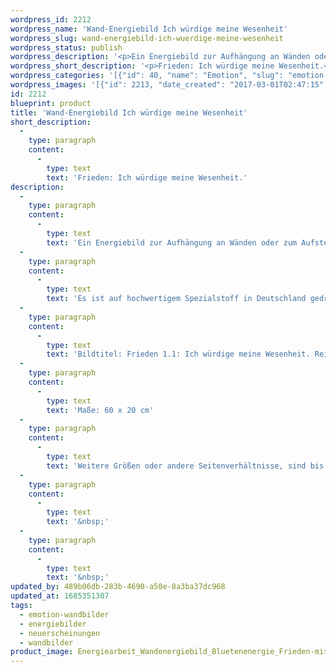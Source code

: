 ```yaml
---
wordpress_id: 2212
wordpress_name: 'Wand-Energiebild Ich würdige meine Wesenheit'
wordpress_slug: wand-energiebild-ich-wuerdige-meine-wesenheit
wordpress_status: publish
wordpress_description: '<p>Ein Energiebild zur Aufhängung an Wänden oder zum Aufstellen im Raum mit einem aktivierbaren Schwingungsfeld zu: Frieden: Im Frieden mit sich selbst sein über den Zugang, das eigene Wesen zu würdigen und in diesem Zusammenhang jede Missbilligung aufzugeben, welche Unfrieden verursacht.</p><p>Es ist auf hochwertigem Spezialstoff in Deutschland gedruckt und sorgfältig in Handarbeit auf Holzkeilrahmen aufgezogen. Laut Herstellerangaben ist der farbintensive Druck 70 Jahre lichtecht, waschbar und in einem umweltorientierten Verfahren hergestellt. Der Oberstoff ist mit einer Spezialbeschichtung unterfüttert, so dass, bei Aufhängung an der Wand, der rückseitige Holzrahmen auch bei hellen Farben unsichtbar ist.</p><p>Bildtitel: Frieden 1.1: Ich würdige meine Wesenheit. Reihe: Frieden</p><p>Maße: 60 x 20 cm</p><p>Weitere Größen oder andere Seitenverhältnisse, sind bis 200 cm individuell für Sie innerhalb weniger Tage herstellbar. Bitte kontaktieren Sie uns hierfür unter <a href="mailto:info@elvedenverlag.de">info@elvedenverlag.de</a>.</p><p><a href="https://my.feenbaum.de/anwendung-energie-wandbilder/">Anwendungshinweise</a>      <a href="https://my.feenbaum.de/produktinformation-wandbilder/">Produktinformationen</a></p><p>&nbsp;</p><p>&nbsp;</p>'
wordpress_short_description: '<p>Frieden: Ich würdige meine Wesenheit.<br /><em>Hinweis: Das Wasserzeichen „Elveden Verlag Energiebild“ wird nicht mit gedruckt</em></p>'
wordpress_categories: '[{"id": 40, "name": "Emotion", "slug": "emotion-wandbilder"}, {"id": 22, "name": "Energiebilder", "slug": "energiebilder"}, {"id": 66, "name": "Neuerscheinungen", "slug": "neuerscheinungen"}, {"id": 24, "name": "Wandbilder", "slug": "wandbilder"}]'
wordpress_images: '[{"id": 2213, "date_created": "2017-03-01T02:47:15", "date_created_gmt": "2017-03-01T00:47:15", "date_modified": "2017-03-01T02:47:15", "date_modified_gmt": "2017-03-01T00:47:15", "src": "https://my.feenbaum.de/wp-content/uploads/2017/03/Energiearbeit_Wandenergiebild_Bluetenenergie_Frieden-mit-sich-selbst_800x800-W_800x800-W.jpg", "name": "Energiearbeit_Wandenergiebild_Bluetenenergie_Frieden mit sich selbst_800x800-W_800x800-W", "alt": ""}]'
id: 2212
blueprint: product
title: 'Wand-Energiebild Ich würdige meine Wesenheit'
short_description:
  -
    type: paragraph
    content:
      -
        type: text
        text: 'Frieden: Ich würdige meine Wesenheit.'
description:
  -
    type: paragraph
    content:
      -
        type: text
        text: 'Ein Energiebild zur Aufhängung an Wänden oder zum Aufstellen im Raum mit einem aktivierbaren Schwingungsfeld zu: Frieden: Im Frieden mit sich selbst sein über den Zugang, das eigene Wesen zu würdigen und in diesem Zusammenhang jede Missbilligung aufzugeben, welche Unfrieden verursacht.'
  -
    type: paragraph
    content:
      -
        type: text
        text: 'Es ist auf hochwertigem Spezialstoff in Deutschland gedruckt und sorgfältig in Handarbeit auf Holzkeilrahmen aufgezogen. Laut Herstellerangaben ist der farbintensive Druck 70 Jahre lichtecht, waschbar und in einem umweltorientierten Verfahren hergestellt. Der Oberstoff ist mit einer Spezialbeschichtung unterfüttert, so dass, bei Aufhängung an der Wand, der rückseitige Holzrahmen auch bei hellen Farben unsichtbar ist.'
  -
    type: paragraph
    content:
      -
        type: text
        text: 'Bildtitel: Frieden 1.1: Ich würdige meine Wesenheit. Reihe: Frieden'
  -
    type: paragraph
    content:
      -
        type: text
        text: 'Maße: 60 x 20 cm'
  -
    type: paragraph
    content:
      -
        type: text
        text: 'Weitere Größen oder andere Seitenverhältnisse, sind bis 200 cm individuell für Sie innerhalb weniger Tage herstellbar. Bitte kontaktieren Sie uns hierfür unter info@elvedenverlag.de.'
  -
    type: paragraph
    content:
      -
        type: text
        text: '&nbsp;'
  -
    type: paragraph
    content:
      -
        type: text
        text: '&nbsp;'
updated_by: 489b06db-283b-4690-a50e-8a3ba37dc968
updated_at: 1685351307
tags:
  - emotion-wandbilder
  - energiebilder
  - neuerscheinungen
  - wandbilder
product_image: Energiearbeit_Wandenergiebild_Bluetenenergie_Frieden-mit-sich-selbst_800x800-W_800x800-W.jpg
---
```


